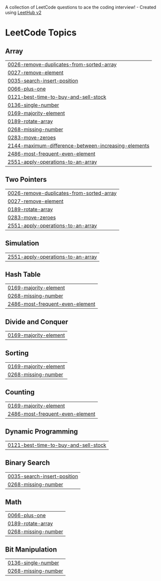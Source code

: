 A collection of LeetCode questions to ace the coding interview! - Created using [LeetHub v2](https://github.com/arunbhardwaj/LeetHub-2.0)
<!---LeetCode Topics Start-->
# LeetCode Topics
## Array
|  |
| ------- |
| [0026-remove-duplicates-from-sorted-array](https://github.com/Rijan25/dsa_python_solns/tree/master/0026-remove-duplicates-from-sorted-array) |
| [0027-remove-element](https://github.com/Rijan25/dsa_python_solns/tree/master/0027-remove-element) |
| [0035-search-insert-position](https://github.com/Rijan25/dsa_python_solns/tree/master/0035-search-insert-position) |
| [0066-plus-one](https://github.com/Rijan25/dsa_python_solns/tree/master/0066-plus-one) |
| [0121-best-time-to-buy-and-sell-stock](https://github.com/Rijan25/dsa_python_solns/tree/master/0121-best-time-to-buy-and-sell-stock) |
| [0136-single-number](https://github.com/Rijan25/dsa_python_solns/tree/master/0136-single-number) |
| [0169-majority-element](https://github.com/Rijan25/dsa_python_solns/tree/master/0169-majority-element) |
| [0189-rotate-array](https://github.com/Rijan25/dsa_python_solns/tree/master/0189-rotate-array) |
| [0268-missing-number](https://github.com/Rijan25/dsa_python_solns/tree/master/0268-missing-number) |
| [0283-move-zeroes](https://github.com/Rijan25/dsa_python_solns/tree/master/0283-move-zeroes) |
| [2144-maximum-difference-between-increasing-elements](https://github.com/Rijan25/dsa_python_solns/tree/master/2144-maximum-difference-between-increasing-elements) |
| [2486-most-frequent-even-element](https://github.com/Rijan25/dsa_python_solns/tree/master/2486-most-frequent-even-element) |
| [2551-apply-operations-to-an-array](https://github.com/Rijan25/dsa_python_solns/tree/master/2551-apply-operations-to-an-array) |
## Two Pointers
|  |
| ------- |
| [0026-remove-duplicates-from-sorted-array](https://github.com/Rijan25/dsa_python_solns/tree/master/0026-remove-duplicates-from-sorted-array) |
| [0027-remove-element](https://github.com/Rijan25/dsa_python_solns/tree/master/0027-remove-element) |
| [0189-rotate-array](https://github.com/Rijan25/dsa_python_solns/tree/master/0189-rotate-array) |
| [0283-move-zeroes](https://github.com/Rijan25/dsa_python_solns/tree/master/0283-move-zeroes) |
| [2551-apply-operations-to-an-array](https://github.com/Rijan25/dsa_python_solns/tree/master/2551-apply-operations-to-an-array) |
## Simulation
|  |
| ------- |
| [2551-apply-operations-to-an-array](https://github.com/Rijan25/dsa_python_solns/tree/master/2551-apply-operations-to-an-array) |
## Hash Table
|  |
| ------- |
| [0169-majority-element](https://github.com/Rijan25/dsa_python_solns/tree/master/0169-majority-element) |
| [0268-missing-number](https://github.com/Rijan25/dsa_python_solns/tree/master/0268-missing-number) |
| [2486-most-frequent-even-element](https://github.com/Rijan25/dsa_python_solns/tree/master/2486-most-frequent-even-element) |
## Divide and Conquer
|  |
| ------- |
| [0169-majority-element](https://github.com/Rijan25/dsa_python_solns/tree/master/0169-majority-element) |
## Sorting
|  |
| ------- |
| [0169-majority-element](https://github.com/Rijan25/dsa_python_solns/tree/master/0169-majority-element) |
| [0268-missing-number](https://github.com/Rijan25/dsa_python_solns/tree/master/0268-missing-number) |
## Counting
|  |
| ------- |
| [0169-majority-element](https://github.com/Rijan25/dsa_python_solns/tree/master/0169-majority-element) |
| [2486-most-frequent-even-element](https://github.com/Rijan25/dsa_python_solns/tree/master/2486-most-frequent-even-element) |
## Dynamic Programming
|  |
| ------- |
| [0121-best-time-to-buy-and-sell-stock](https://github.com/Rijan25/dsa_python_solns/tree/master/0121-best-time-to-buy-and-sell-stock) |
## Binary Search
|  |
| ------- |
| [0035-search-insert-position](https://github.com/Rijan25/dsa_python_solns/tree/master/0035-search-insert-position) |
| [0268-missing-number](https://github.com/Rijan25/dsa_python_solns/tree/master/0268-missing-number) |
## Math
|  |
| ------- |
| [0066-plus-one](https://github.com/Rijan25/dsa_python_solns/tree/master/0066-plus-one) |
| [0189-rotate-array](https://github.com/Rijan25/dsa_python_solns/tree/master/0189-rotate-array) |
| [0268-missing-number](https://github.com/Rijan25/dsa_python_solns/tree/master/0268-missing-number) |
## Bit Manipulation
|  |
| ------- |
| [0136-single-number](https://github.com/Rijan25/dsa_python_solns/tree/master/0136-single-number) |
| [0268-missing-number](https://github.com/Rijan25/dsa_python_solns/tree/master/0268-missing-number) |
<!---LeetCode Topics End-->